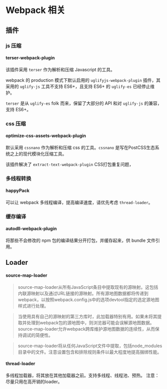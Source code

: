 # Webpack 相关
## 插件
### js 压缩
#### terser-webpack-plugin
该插件采用 `terser` 作为解析和压缩 Javascript 的工具。

webpack 的 production 模式下默认启用的 `uglifyjs-webpack-plugin` 插件，其采用的 `uglify-js` 工具不支持 ES6+，且支持 ES6+ 的 `uglify-es` 已经停止维护。

`terser` 是从 `uglify-es` folk 而来，保留了大部分的 API 和对 `uglify-js` 的兼容，支持 ES6+。

### css 压缩
#### optimize-css-assets-webpack-plugin
默认采用 `cssnano` 作为解析和压缩 css 的工具。`cssnano` 是写在PostCSS生态系统之上的现代模块化压缩工具。

该插件解决了 `extract-text-webpack-plugin` CSS打包重复问题，

### 多线程转换
#### happyPack
可以让 webpack 多线程编译，提高编译速度，请优先考虑 `thread-loader`。

### 缓存编译
#### autodll-webpack-plugin
将那些不会修改的 npm 包的编译结果分开打包，并缓存起来，供 bundle 文件引用。

## Loader
#### source-map-loader
> source-map-loader从所有JavaScript条目中提取现有的源映射。这包括内联源映射以及通过URL链接的源映射。所有源地图数据都将传递到webpack，以按照webpack.config.js中的选项devtool指定的选定源地图样式进行处理。

> 当使用具有自己的源映射的第三方库时，此加载器特别有用。如果未将其提取并处理到webpack包的源地图中，则浏览器可能会误解源地图数据。source-map-loader允许webpack跨库维护源地图数据的连续性，从而保持调试的简便性。

> source-map-loader将从任何JavaScript文件中提取，包括node_modules目录中的文件。注意设置包含和排除规则条件以最大程度地提高捆绑性能。

#### thread-loader
多线程加载器，将其放在其他加载器之前。支持多线程、线程池、预热。
注意：尽量只用在高开销的loader。